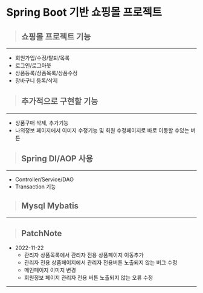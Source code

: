 # Spring Boot 기반 쇼핑몰 프로젝트

> ## 쇼핑몰 프로젝트 기능

------

- 회원가입/수정/탈퇴/목록
- 로그인/로그아웃
- 상품등록/상품목록/상품수정
- 장바구니 등록/삭제

> ## 추가적으로 구현할 기능

------

- 상품구매 삭제, 추가기능
- 나의정보 페이지에서 이미지 수정기능 및 회원 수정페이지로 바로 이동할 수있는 버튼

> ## Spring DI/AOP 사용

------

- Controller/Service/DAO
- Transaction 기능

> ## Mysql Mybatis

------


> ## PatchNote

- 2022-11-22
  - 관리자 상품목록에서 관리자 전용 상품페이지 이동추가
  - 관리자 전용 상품페이지에서 관리자 전용버튼 노출되지 않는 버그 수정
  - 메인페이지 이미지 변경
  - 회원정보 페이지 관리자 전용 버튼 노출되지 않는 오류 수정

-----

